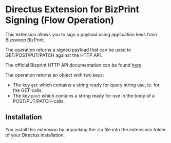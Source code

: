 # Directus Extension for BizPrint Signing (Flow Operation)

This extension allows you to sign a payload using application keys from Bizswoop BizPrint.

The operation returns a signed payload that can be used to GET/POST/PUT/PATCH against the HTTP API.

The official Bizprint HTTP API documentation can be found [here](https://github.com/bizswoop-development/bizprint-api/blob/master/docs/HTTP.md).

The operation returns an object with two keys: 
- The key `get` which contains a string ready for query string use, ie. for the GET-calls.
- The key `post` which contains a string ready for use in the body of a POST/PUT/PATCH-calls.

## Installation

You install this extension by unpacking the zip file into the extensions folder of your Directus installation.